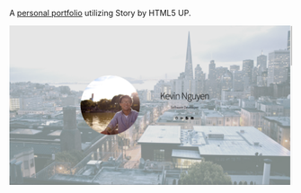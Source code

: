 A [personal portfolio](nguyenkevin.live) utilizing Story by HTML5 UP.

![Home_Page](/assets/images/home_page.png)